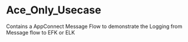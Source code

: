 # Ace_Only_Usecase
Contains a AppConnect Message Flow to demonstrate the Logging from Message flow to EFK or ELK
